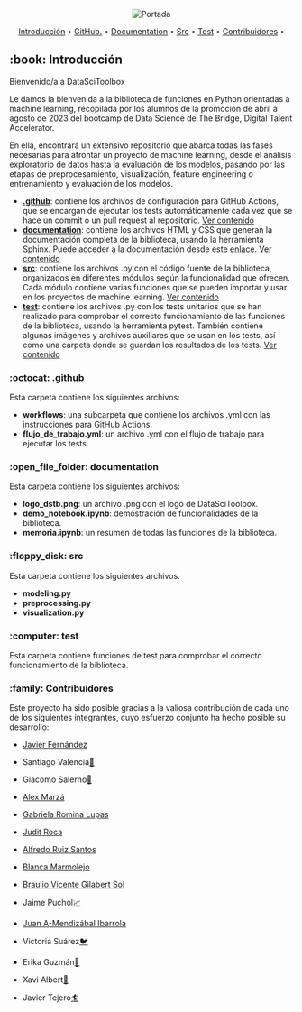 <p align="center">
  <img src="https://github.com/maestre7/DataSciToolbox/blob/dev/documentation/logo_dstb.png" alt="Portada"/>
</p>
<p align="center">
  <a href="#Introducción">Introducción</a> •
  <a href="#github">GitHub.</a> •
  <a href="#documentation">Documentation</a> •
  <a href="#src">Src</a> •
  <a href="#test">Test</a> •
  <a href="#Contribuidores ">Contribuidores</a> •
</p>

<h2 id="Introducción"> :book: Introducción</h2>

Bienvenido/a a DataSciToolbox

Le damos la bienvenida a la biblioteca de funciones en Python orientadas a machine learning, recopilada por los alumnos de la promoción de abril a agosto de 2023 del bootcamp de Data Science de The Bridge, Digital Talent Accelerator.

En ella, encontrará un extensivo repositorio que abarca todas las fases necesarias para afrontar un proyecto de machine learning, desde el análisis exploratorio de datos hasta la evaluación de los modelos, pasando por las etapas de preprocesamiento, visualización, feature engineering o entrenamiento y evaluación de los modelos.

-   [**.github**](https://github.com/maestre7/DataSciToolbox/tree/dev/.github/workflows): contiene los archivos de configuración para GitHub Actions, que se encargan de ejecutar los tests automáticamente cada vez que se hace un commit o un pull request al repositorio. [Ver contenido](#github)
-   [**documentation**](https://github.com/maestre7/DataSciToolbox/tree/dev/documentation): contiene los archivos HTML y CSS que generan la documentación completa de la biblioteca, usando la herramienta Sphinx. Puede acceder a la documentación desde este [enlace](https://datascitoolbox.github.io/documentation/index.html). [Ver contenido](#documentation)
-   [**src**](https://github.com/maestre7/DataSciToolbox/tree/dev/src): contiene los archivos .py con el código fuente de la biblioteca, organizados en diferentes módulos según la funcionalidad que ofrecen. Cada módulo contiene varias funciones que se pueden importar y usar en los proyectos de machine learning. [Ver contenido](#src)
-   [**test**](https://github.com/maestre7/DataSciToolbox/tree/dev/test): contiene los archivos .py con los tests unitarios que se han realizado para comprobar el correcto funcionamiento de las funciones de la biblioteca, usando la herramienta pytest. También contiene algunas imágenes y archivos auxiliares que se usan en los tests, así como una carpeta donde se guardan los resultados de los tests. [Ver contenido](#test)
<h3 id="github"> :octocat: .github</h3>

Esta carpeta contiene los siguientes archivos:

-   **workflows**: una subcarpeta que contiene los archivos .yml con las instrucciones para GitHub Actions.
-   **flujo_de_trabajo.yml**: un archivo .yml con el flujo de trabajo para ejecutar los tests.

<h3 id="documentation"> :open_file_folder: documentation</h3>
Esta carpeta contiene los siguientes archivos:

-   **logo_dstb.png**: un archivo .png con el logo de DataSciToolbox.
-   **demo_notebook.ipynb**: demostración de funcionalidades de la biblioteca.
-   **memoria.ipynb**: un resumen de todas las funciones de la biblioteca.

<h3 id="src"> :floppy_disk: src</h3>
Esta carpeta contiene los siguientes archivos.


-   **modeling.py**
-   **preprocessing.py**
-   **visualization.py**

<h3 id="test"> :computer: test</h3>

Esta carpeta contiene funciones de test para comprobar el correcto funcionamiento de la biblioteca.


<h3 id="Contribuidores"> :family: Contribuidores</h3>

Este proyecto ha sido posible gracias a la valiosa contribución de cada uno de los siguientes integrantes, cuyo esfuerzo conjunto ha hecho posible su desarrollo: 

-   [Javier Fernández](https://github.com/jaferdy) 

-   Santiago Valencia[:nose:](https://github.com/Kuja182) 

-   Giacomo Salerno[:panda_face:](https://github.com/GiamoSalerno) 

-   [Alex Marzá](https://github.com/AlexCapis) 

-   [Gabriela Romina Lupas](https://github.com/GabrielaRomina) 

-   [Judit Roca](https://github.com/JuditRoca) 

-   [Alfredo Ruiz Santos](https://github.com/maestre7) 

-   [Blanca Marmolejo](https://github.com/BlancaMarmolejo) 

-   [Braulio Vicente Gilabert Sol](https://github.com/braugilabert) 

-   Jaime Puchol[:chart_with_upwards_trend:](https://github.com/jpucholv) 

-   [Juan A-Mendizábal Ibarrola](https://github.com/juanmendiz) 

-   Victoria Suárez[:bird:](https://github.com/Vihelmet) 

-   Erika Guzmán[:crystal_ball:](https://github.com/Erikahenriquez78) 

-   Xavi Albert[:movie_camera:](https://github.com/XaviAlbert) 

-   Javier Tejero[:surfer:](https://github.com/javiertejero1) 
